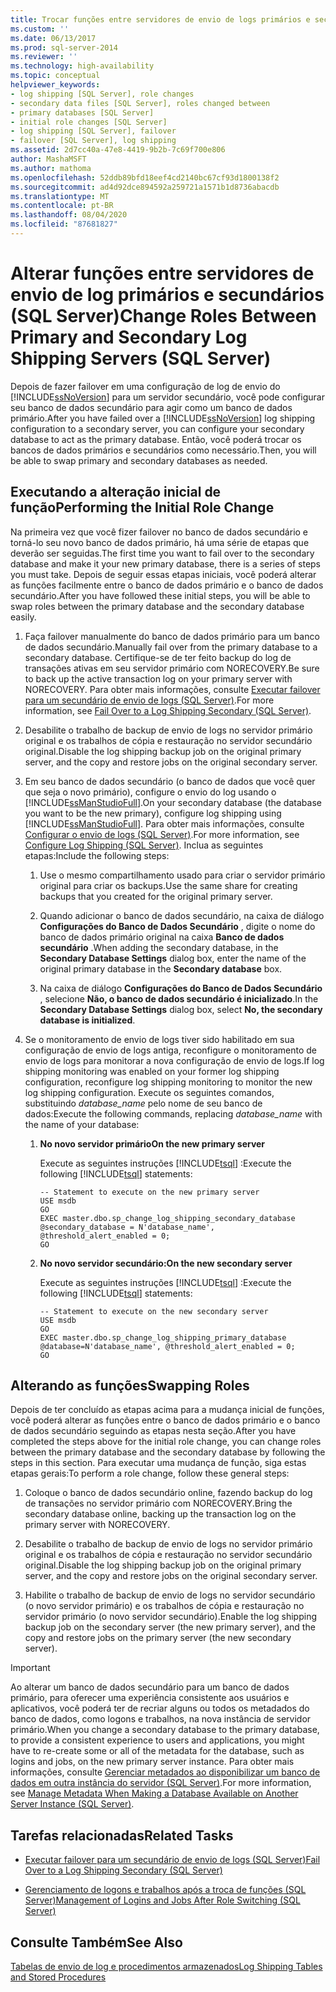 ```yaml
---
title: Trocar funções entre servidores de envio de logs primários e secundários (SQL Server) | Microsoft Docs
ms.custom: ''
ms.date: 06/13/2017
ms.prod: sql-server-2014
ms.reviewer: ''
ms.technology: high-availability
ms.topic: conceptual
helpviewer_keywords:
- log shipping [SQL Server], role changes
- secondary data files [SQL Server], roles changed between
- primary databases [SQL Server]
- initial role changes [SQL Server]
- log shipping [SQL Server], failover
- failover [SQL Server], log shipping
ms.assetid: 2d7cc40a-47e8-4419-9b2b-7c69f700e806
author: MashaMSFT
ms.author: mathoma
ms.openlocfilehash: 52ddb89bfd18eef4cd2140bc67cf93d1800138f2
ms.sourcegitcommit: ad4d92dce894592a259721a1571b1d8736abacdb
ms.translationtype: MT
ms.contentlocale: pt-BR
ms.lasthandoff: 08/04/2020
ms.locfileid: "87681827"
---
```

# <a name="change-roles-between-primary-and-secondary-log-shipping-servers-sql-server"></a><span data-ttu-id="d7d92-102">Alterar funções entre servidores de envio de log primários e secundários (SQL Server)</span><span class="sxs-lookup"><span data-stu-id="d7d92-102">Change Roles Between Primary and Secondary Log Shipping Servers (SQL Server)</span></span>
  <span data-ttu-id="d7d92-103">Depois de fazer failover em uma configuração de log de envio do [!INCLUDE[ssNoVersion](../../includes/ssnoversion-md.md)] para um servidor secundário, você pode configurar seu banco de dados secundário para agir como um banco de dados primário.</span><span class="sxs-lookup"><span data-stu-id="d7d92-103">After you have failed over a [!INCLUDE[ssNoVersion](../../includes/ssnoversion-md.md)] log shipping configuration to a secondary server, you can configure your secondary database to act as the primary database.</span></span> <span data-ttu-id="d7d92-104">Então, você poderá trocar os bancos de dados primários e secundários como necessário.</span><span class="sxs-lookup"><span data-stu-id="d7d92-104">Then, you will be able to swap primary and secondary databases as needed.</span></span>  
  
## <a name="performing-the-initial-role-change"></a><span data-ttu-id="d7d92-105">Executando a alteração inicial de função</span><span class="sxs-lookup"><span data-stu-id="d7d92-105">Performing the Initial Role Change</span></span>  
 <span data-ttu-id="d7d92-106">Na primeira vez que você fizer failover no banco de dados secundário e torná-lo seu novo banco de dados primário, há uma série de etapas que deverão ser seguidas.</span><span class="sxs-lookup"><span data-stu-id="d7d92-106">The first time you want to fail over to the secondary database and make it your new primary database, there is a series of steps you must take.</span></span> <span data-ttu-id="d7d92-107">Depois de seguir essas etapas iniciais, você poderá alterar as funções facilmente entre o banco de dados primário e o banco de dados secundário.</span><span class="sxs-lookup"><span data-stu-id="d7d92-107">After you have followed these initial steps, you will be able to swap roles between the primary database and the secondary database easily.</span></span>  
  
1.  <span data-ttu-id="d7d92-108">Faça failover manualmente do banco de dados primário para um banco de dados secundário.</span><span class="sxs-lookup"><span data-stu-id="d7d92-108">Manually fail over from the primary database to a secondary database.</span></span> <span data-ttu-id="d7d92-109">Certifique-se de ter feito backup do log de transações ativas em seu servidor primário com NORECOVERY.</span><span class="sxs-lookup"><span data-stu-id="d7d92-109">Be sure to back up the active transaction log on your primary server with NORECOVERY.</span></span> <span data-ttu-id="d7d92-110">Para obter mais informações, consulte [Executar failover para um secundário de envio de logs &#40;SQL Server&#41;](fail-over-to-a-log-shipping-secondary-sql-server.md).</span><span class="sxs-lookup"><span data-stu-id="d7d92-110">For more information, see [Fail Over to a Log Shipping Secondary &#40;SQL Server&#41;](fail-over-to-a-log-shipping-secondary-sql-server.md).</span></span>  
  
2.  <span data-ttu-id="d7d92-111">Desabilite o trabalho de backup de envio de logs no servidor primário original e os trabalhos de cópia e restauração no servidor secundário original.</span><span class="sxs-lookup"><span data-stu-id="d7d92-111">Disable the log shipping backup job on the original primary server, and the copy and restore jobs on the original secondary server.</span></span>  
  
3.  <span data-ttu-id="d7d92-112">Em seu banco de dados secundário (o banco de dados que você quer que seja o novo primário), configure o envio do log usando o [!INCLUDE[ssManStudioFull](../../includes/ssmanstudiofull-md.md)].</span><span class="sxs-lookup"><span data-stu-id="d7d92-112">On your secondary database (the database you want to be the new primary), configure log shipping using [!INCLUDE[ssManStudioFull](../../includes/ssmanstudiofull-md.md)].</span></span> <span data-ttu-id="d7d92-113">Para obter mais informações, consulte [Configurar o envio de logs &#40;SQL Server&#41;](configure-log-shipping-sql-server.md).</span><span class="sxs-lookup"><span data-stu-id="d7d92-113">For more information, see [Configure Log Shipping &#40;SQL Server&#41;](configure-log-shipping-sql-server.md).</span></span> <span data-ttu-id="d7d92-114">Inclua as seguintes etapas:</span><span class="sxs-lookup"><span data-stu-id="d7d92-114">Include the following steps:</span></span>  
  
    1.  <span data-ttu-id="d7d92-115">Use o mesmo compartilhamento usado para criar o servidor primário original para criar os backups.</span><span class="sxs-lookup"><span data-stu-id="d7d92-115">Use the same share for creating backups that you created for the original primary server.</span></span>  
  
    2.  <span data-ttu-id="d7d92-116">Quando adicionar o banco de dados secundário, na caixa de diálogo **Configurações do Banco de Dados Secundário** , digite o nome do banco de dados primário original na caixa **Banco de dados secundário** .</span><span class="sxs-lookup"><span data-stu-id="d7d92-116">When adding the secondary database, in the **Secondary Database Settings** dialog box, enter the name of the original primary database in the **Secondary database** box.</span></span>  
  
    3.  <span data-ttu-id="d7d92-117">Na caixa de diálogo **Configurações do Banco de Dados Secundário** , selecione **Não, o banco de dados secundário é inicializado**.</span><span class="sxs-lookup"><span data-stu-id="d7d92-117">In the **Secondary Database Settings** dialog box, select **No, the secondary database is initialized**.</span></span>  
  
4.  <span data-ttu-id="d7d92-118">Se o monitoramento de envio de logs tiver sido habilitado em sua configuração de envio de logs antiga, reconfigure o monitoramento de envio de logs para monitorar a nova configuração de envio de logs.</span><span class="sxs-lookup"><span data-stu-id="d7d92-118">If log shipping monitoring was enabled on your former log shipping configuration, reconfigure log shipping monitoring to monitor the new log shipping configuration.</span></span>  <span data-ttu-id="d7d92-119">Execute os seguintes comandos, substituindo *database_name* pelo nome de seu banco de dados:</span><span class="sxs-lookup"><span data-stu-id="d7d92-119">Execute the following commands, replacing *database_name* with the name of your database:</span></span>  
  
    1.  <span data-ttu-id="d7d92-120">**No novo servidor primário**</span><span class="sxs-lookup"><span data-stu-id="d7d92-120">**On the new primary server**</span></span>  
  
         <span data-ttu-id="d7d92-121">Execute as seguintes instruções [!INCLUDE[tsql](../../includes/tsql-md.md)] :</span><span class="sxs-lookup"><span data-stu-id="d7d92-121">Execute the following [!INCLUDE[tsql](../../includes/tsql-md.md)] statements:</span></span>  
  
        ```  
        -- Statement to execute on the new primary server  
        USE msdb  
        GO  
        EXEC master.dbo.sp_change_log_shipping_secondary_database @secondary_database = N'database_name', @threshold_alert_enabled = 0;  
        GO  
        ```  
  
    2.  <span data-ttu-id="d7d92-122">**No novo servidor secundário:**</span><span class="sxs-lookup"><span data-stu-id="d7d92-122">**On the new secondary server**</span></span>  
  
         <span data-ttu-id="d7d92-123">Execute as seguintes instruções [!INCLUDE[tsql](../../includes/tsql-md.md)] :</span><span class="sxs-lookup"><span data-stu-id="d7d92-123">Execute the following [!INCLUDE[tsql](../../includes/tsql-md.md)] statements:</span></span>  
  
        ```  
        -- Statement to execute on the new secondary server  
        USE msdb  
        GO  
        EXEC master.dbo.sp_change_log_shipping_primary_database @database=N'database_name', @threshold_alert_enabled = 0;  
        GO  
        ```  
  
## <a name="swapping-roles"></a><span data-ttu-id="d7d92-124">Alterando as funções</span><span class="sxs-lookup"><span data-stu-id="d7d92-124">Swapping Roles</span></span>  
 <span data-ttu-id="d7d92-125">Depois de ter concluído as etapas acima para a mudança inicial de funções, você poderá alterar as funções entre o banco de dados primário e o banco de dados secundário seguindo as etapas nesta seção.</span><span class="sxs-lookup"><span data-stu-id="d7d92-125">After you have completed the steps above for the initial role change, you can change roles between the primary database and the secondary database by following the steps in this section.</span></span> <span data-ttu-id="d7d92-126">Para executar uma mudança de função, siga estas etapas gerais:</span><span class="sxs-lookup"><span data-stu-id="d7d92-126">To perform a role change, follow these general steps:</span></span>  
  
1.  <span data-ttu-id="d7d92-127">Coloque o banco de dados secundário online, fazendo backup do log de transações no servidor primário com NORECOVERY.</span><span class="sxs-lookup"><span data-stu-id="d7d92-127">Bring the secondary database online, backing up the transaction log on the primary server with NORECOVERY.</span></span>  
  
2.  <span data-ttu-id="d7d92-128">Desabilite o trabalho de backup de envio de logs no servidor primário original e os trabalhos de cópia e restauração no servidor secundário original.</span><span class="sxs-lookup"><span data-stu-id="d7d92-128">Disable the log shipping backup job on the original primary server, and the copy and restore jobs on the original secondary server.</span></span>  
  
3.  <span data-ttu-id="d7d92-129">Habilite o trabalho de backup de envio de logs no servidor secundário (o novo servidor primário) e os trabalhos de cópia e restauração no servidor primário (o novo servidor secundário).</span><span class="sxs-lookup"><span data-stu-id="d7d92-129">Enable the log shipping backup job on the secondary server (the new primary server), and the copy and restore jobs on the primary server (the new secondary server).</span></span>  
  
> [!IMPORTANT]  
>  <span data-ttu-id="d7d92-130">Ao alterar um banco de dados secundário para um banco de dados primário, para oferecer uma experiência consistente aos usuários e aplicativos, você poderá ter de recriar alguns ou todos os metadados do banco de dados, como logons e trabalhos, na nova instância de servidor primário.</span><span class="sxs-lookup"><span data-stu-id="d7d92-130">When you change a secondary database to the primary database, to provide a consistent experience to users and applications, you might have to re-create some or all of the metadata for the database, such as logins and jobs, on the new primary server instance.</span></span> <span data-ttu-id="d7d92-131">Para obter mais informações, consulte [Gerenciar metadados ao disponibilizar um banco de dados em outra instância do servidor &#40;SQL Server&#41;](../../relational-databases/databases/manage-metadata-when-making-a-database-available-on-another-server.md).</span><span class="sxs-lookup"><span data-stu-id="d7d92-131">For more information, see [Manage Metadata When Making a Database Available on Another Server Instance &#40;SQL Server&#41;](../../relational-databases/databases/manage-metadata-when-making-a-database-available-on-another-server.md).</span></span>  
  
##  <a name="related-tasks"></a><a name="RelatedTasks"></a> <span data-ttu-id="d7d92-132">Tarefas relacionadas</span><span class="sxs-lookup"><span data-stu-id="d7d92-132">Related Tasks</span></span>  
  
-   [<span data-ttu-id="d7d92-133">Executar failover para um secundário de envio de logs &#40;SQL Server&#41;</span><span class="sxs-lookup"><span data-stu-id="d7d92-133">Fail Over to a Log Shipping Secondary &#40;SQL Server&#41;</span></span>](fail-over-to-a-log-shipping-secondary-sql-server.md)  
  
-   [<span data-ttu-id="d7d92-134">Gerenciamento de logons e trabalhos após a troca de funções &#40;SQL Server&#41;</span><span class="sxs-lookup"><span data-stu-id="d7d92-134">Management of Logins and Jobs After Role Switching &#40;SQL Server&#41;</span></span>](../../sql-server/failover-clusters/management-of-logins-and-jobs-after-role-switching-sql-server.md)  
  
## <a name="see-also"></a><span data-ttu-id="d7d92-135">Consulte Também</span><span class="sxs-lookup"><span data-stu-id="d7d92-135">See Also</span></span>  
 [<span data-ttu-id="d7d92-136">Tabelas de envio de log e procedimentos armazenados</span><span class="sxs-lookup"><span data-stu-id="d7d92-136">Log Shipping Tables and Stored Procedures</span></span>](log-shipping-tables-and-stored-procedures.md)  
  
  
